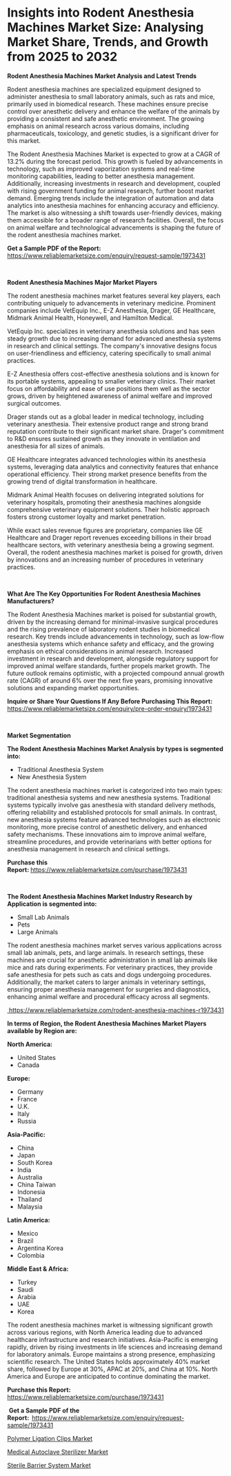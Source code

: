 <p><h1>Insights into Rodent Anesthesia Machines Market Size: Analysing Market Share, Trends, and Growth from 2025 to 2032</h1></p><p><strong>Rodent Anesthesia Machines Market Analysis and Latest Trends</strong></p>
<p><p>Rodent anesthesia machines are specialized equipment designed to administer anesthesia to small laboratory animals, such as rats and mice, primarily used in biomedical research. These machines ensure precise control over anesthetic delivery and enhance the welfare of the animals by providing a consistent and safe anesthetic environment. The growing emphasis on animal research across various domains, including pharmaceuticals, toxicology, and genetic studies, is a significant driver for this market.</p><p>The Rodent Anesthesia Machines Market is expected to grow at a CAGR of 13.2% during the forecast period. This growth is fueled by advancements in technology, such as improved vaporization systems and real-time monitoring capabilities, leading to better anesthesia management. Additionally, increasing investments in research and development, coupled with rising government funding for animal research, further boost market demand. Emerging trends include the integration of automation and data analytics into anesthesia machines for enhancing accuracy and efficiency. The market is also witnessing a shift towards user-friendly devices, making them accessible for a broader range of research facilities. Overall, the focus on animal welfare and technological advancements is shaping the future of the rodent anesthesia machines market.</p></p>
<p><strong>Get a Sample PDF of the Report:&nbsp;</strong> <a href="https://www.reliablemarketsize.com/enquiry/request-sample/1973431?utm_campaign=2130&utm_medium=2&utm_source=Github&utm_content=ia&utm_term=04032025&utm_id=rodent-anesthesia-machines">https://www.reliablemarketsize.com/enquiry/request-sample/1973431</a></p>
<p>&nbsp;</p>
<p><strong>Rodent Anesthesia Machines Major Market Players</strong></p>
<p><p>The rodent anesthesia machines market features several key players, each contributing uniquely to advancements in veterinary medicine. Prominent companies include VetEquip Inc., E-Z Anesthesia, Drager, GE Healthcare, Midmark Animal Health, Honeywell, and Hamilton Medical.</p><p>VetEquip Inc. specializes in veterinary anesthesia solutions and has seen steady growth due to increasing demand for advanced anesthesia systems in research and clinical settings. The company's innovative designs focus on user-friendliness and efficiency, catering specifically to small animal practices.</p><p>E-Z Anesthesia offers cost-effective anesthesia solutions and is known for its portable systems, appealing to smaller veterinary clinics. Their market focus on affordability and ease of use positions them well as the sector grows, driven by heightened awareness of animal welfare and improved surgical outcomes.</p><p>Drager stands out as a global leader in medical technology, including veterinary anesthesia. Their extensive product range and strong brand reputation contribute to their significant market share. Drager's commitment to R&D ensures sustained growth as they innovate in ventilation and anesthesia for all sizes of animals.</p><p>GE Healthcare integrates advanced technologies within its anesthesia systems, leveraging data analytics and connectivity features that enhance operational efficiency. Their strong market presence benefits from the growing trend of digital transformation in healthcare.</p><p>Midmark Animal Health focuses on delivering integrated solutions for veterinary hospitals, promoting their anesthesia machines alongside comprehensive veterinary equipment solutions. Their holistic approach fosters strong customer loyalty and market penetration.</p><p>While exact sales revenue figures are proprietary, companies like GE Healthcare and Drager report revenues exceeding billions in their broad healthcare sectors, with veterinary anesthesia being a growing segment. Overall, the rodent anesthesia machines market is poised for growth, driven by innovations and an increasing number of procedures in veterinary practices.</p></p>
<p>&nbsp;</p>
<p><strong>What Are The Key Opportunities For Rodent Anesthesia Machines Manufacturers?</strong></p>
<p><p>The Rodent Anesthesia Machines market is poised for substantial growth, driven by the increasing demand for minimal-invasive surgical procedures and the rising prevalence of laboratory rodent studies in biomedical research. Key trends include advancements in technology, such as low-flow anesthesia systems which enhance safety and efficacy, and the growing emphasis on ethical considerations in animal research. Increased investment in research and development, alongside regulatory support for improved animal welfare standards, further propels market growth. The future outlook remains optimistic, with a projected compound annual growth rate (CAGR) of around 6% over the next five years, promising innovative solutions and expanding market opportunities.</p></p>
<p><strong>Inquire or Share Your Questions If Any Before Purchasing This Report:</strong> <a href="https://www.reliablemarketsize.com/enquiry/pre-order-enquiry/1973431?utm_campaign=2130&utm_medium=2&utm_source=Github&utm_content=ia&utm_term=04032025&utm_id=rodent-anesthesia-machines">https://www.reliablemarketsize.com/enquiry/pre-order-enquiry/1973431</a></p>
<p>&nbsp;</p>
<p><strong>Market Segmentation</strong></p>
<p><strong>The Rodent Anesthesia Machines Market Analysis by types is segmented into:</strong></p>
<p><ul><li>Traditional Anesthesia System</li><li>New Anesthesia System</li></ul></p>
<p><p>The rodent anesthesia machines market is categorized into two main types: traditional anesthesia systems and new anesthesia systems. Traditional systems typically involve gas anesthesia with standard delivery methods, offering reliability and established protocols for small animals. In contrast, new anesthesia systems feature advanced technologies such as electronic monitoring, more precise control of anesthetic delivery, and enhanced safety mechanisms. These innovations aim to improve animal welfare, streamline procedures, and provide veterinarians with better options for anesthesia management in research and clinical settings.</p></p>
<p><strong>Purchase this Report:&nbsp;</strong><a href="https://www.reliablemarketsize.com/purchase/1973431?utm_campaign=2130&utm_medium=2&utm_source=Github&utm_content=ia&utm_term=04032025&utm_id=rodent-anesthesia-machines">https://www.reliablemarketsize.com/purchase/1973431</a></p>
<p>&nbsp;</p>
<p><strong>The Rodent Anesthesia Machines Market Industry Research by Application is segmented into:</strong></p>
<p><ul><li>Small Lab Animals</li><li>Pets</li><li>Large Animals</li></ul></p>
<p><p>The rodent anesthesia machines market serves various applications across small lab animals, pets, and large animals. In research settings, these machines are crucial for anesthetic administration in small lab animals like mice and rats during experiments. For veterinary practices, they provide safe anesthesia for pets such as cats and dogs undergoing procedures. Additionally, the market caters to larger animals in veterinary settings, ensuring proper anesthesia management for surgeries and diagnostics, enhancing animal welfare and procedural efficacy across all segments.</p></p>
<p><a href="https://www.reliablemarketsize.com/rodent-anesthesia-machines-r1973431?utm_campaign=2130&utm_medium=2&utm_source=Github&utm_content=ia&utm_term=04032025&utm_id=rodent-anesthesia-machines">&nbsp;https://www.reliablemarketsize.com/rodent-anesthesia-machines-r1973431</a></p>
<p><strong>In terms of Region, the Rodent Anesthesia Machines Market Players available by Region are:</strong></p>
<p>
    <p> <strong> North America: </strong>
        <ul>
            <li>United States</li>
            <li>Canada</li>
        </ul>
        </p> 
    <p> <strong> Europe: </strong>
        <ul>
            <li>Germany</li>
            <li>France</li>
            <li>U.K.</li>
            <li>Italy</li>
            <li>Russia</li>
        </ul>
        </p> 
    <p> <strong> Asia-Pacific: </strong>
        <ul>
            <li>China</li>
            <li>Japan</li>
            <li>South Korea</li>
            <li>India</li>
            <li>Australia</li>
            <li>China Taiwan</li>
            <li>Indonesia</li>
            <li>Thailand</li>
            <li>Malaysia</li>
        </ul>
        </p> 
    <p> <strong> Latin America: </strong>
        <ul>
            <li>Mexico</li>
            <li>Brazil</li>
            <li>Argentina Korea</li>
            <li>Colombia</li>
        </ul>
        </p> 
    <p> <strong> Middle East & Africa: </strong>
        <ul>
            <li>Turkey</li>
            <li>Saudi</li>
            <li>Arabia</li>
            <li>UAE</li>
            <li>Korea</li>
        </ul>
    </p>
    </p>
<p><p>The rodent anesthesia machines market is witnessing significant growth across various regions, with North America leading due to advanced healthcare infrastructure and research initiatives. Asia-Pacific is emerging rapidly, driven by rising investments in life sciences and increasing demand for laboratory animals. Europe maintains a strong presence, emphasizing scientific research. The United States holds approximately 40% market share, followed by Europe at 30%, APAC at 20%, and China at 10%. North America and Europe are anticipated to continue dominating the market.</p></p>
<p><strong>Purchase this Report: </strong><a href="https://www.reliablemarketsize.com/purchase/1973431?utm_campaign=2130&utm_medium=2&utm_source=Github&utm_content=ia&utm_term=04032025&utm_id=rodent-anesthesia-machines">https://www.reliablemarketsize.com/purchase/1973431</a></p>
<p>&nbsp;<strong>Get a Sample PDF of the Report:&nbsp;&nbsp;</strong><a href="https://www.reliablemarketsize.com/enquiry/request-sample/1973431?utm_campaign=2130&utm_medium=2&utm_source=Github&utm_content=ia&utm_term=04032025&utm_id=rodent-anesthesia-machines">https://www.reliablemarketsize.com/enquiry/request-sample/1973431</a></p>
<p><strong></strong></p>
<p><p><a href="https://github.com/fondonmema/Market-Research-Report-List-1/blob/main/polymer-ligation-clips-market.md?utm_campaign=2130&utm_medium=2&utm_source=Github&utm_content=ia&utm_term=04032025&utm_id=rodent-anesthesia-machines">Polymer Ligation Clips Market</a></p><p><a href="https://github.com/elizabethdagraca/Market-Research-Report-List-5/blob/main/medical-autoclave-sterilizer-market.md?utm_campaign=2130&utm_medium=2&utm_source=Github&utm_content=ia&utm_term=04032025&utm_id=rodent-anesthesia-machines">Medical Autoclave Sterilizer Market</a></p><p><a href="https://github.com/santosh758595/Market-Research-Report-List-7/blob/main/sterile-barrier-system-market.md?utm_campaign=2130&utm_medium=2&utm_source=Github&utm_content=ia&utm_term=04032025&utm_id=rodent-anesthesia-machines">Sterile Barrier System Market</a></p></p>